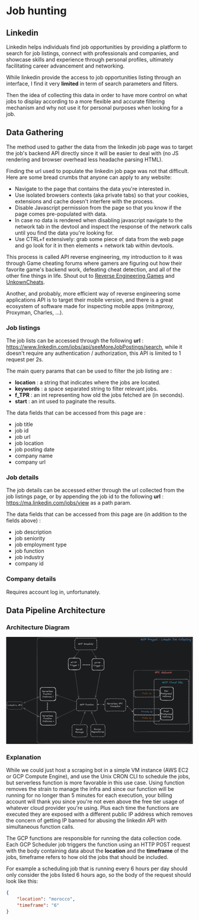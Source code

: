 # Job hunting

## Linkedin

Linkedin helps individuals find job opportunities by providing a platform to search for job listings, connect with professionals and companies, and showcase skills and experience through personal profiles, ultimately facilitating career advancement and networking.

While linkedin provide the access to job opportunities listing through an interface, I find it very **limited** in term of search parameters and filters.

Then the idea of collecting this data in order to have more control on what jobs to display according to a more flexible and accurate filtering mechanism and why not use it for personal purposes when looking for a job.

## Data Gathering

The method used to gather the data from the linkedin job page was to target the job's backend API directly since it will be easier to deal with (no JS rendering and browser overhead less headache parsing HTML).

Finding the url used to populate the linkedin job page was not that difficult. Here are some bread crumbs that anyone can apply to any website:

- Navigate to the page that contains the data you're interested in.
- Use isolated browsers contexts (aka private tabs) so that your cookies, extensions and cache doesn't interfere with the process.
- Disable Javascript permission from the page so that you know if the page comes pre-populated with data.
- In case no data is rendered when disabling javascript navigate to the network tab in the devtool and inspect the response of the network calls until you find the data you're looking for.
- Use CTRL+f extensively: grab some piece of data from the web page and go look for it in then elements + network tab within devtools.

This process is called API reverse engineering, my introduction to it was through Game cheating forums where gamers are figuring out how their favorite game's backend work, defeating cheat detection, and all of the other fine things in life. Shout out to [Reverse Engineering Games](https://www.reddit.com/r/REGames/) and [UnkownCheats](https://www.unknowncheats.me/forum/index.php).

Another, and probably, more efficient way of reverse engineering some applications API is to target their mobile version, and there is a great ecosystem of software made for inspecting mobile apps (mitmproxy, Proxyman, Charles, ...).

### Job listings

The job lists can be accessed through the following **url** : https://www.linkedin.com/jobs/api/seeMoreJobPostings/search, while it doesn't require any authentication / authorization, this API is limited to 1 request per 2s.

The main query params that can be used to filter the job listing are :

- **location** : a string that indicates where the jobs are located.
- **keywords** : a space separated string to filter relevant jobs.
- **f_TPR** : an int representing how old the jobs fetched are (in seconds).
- **start** : an int used to paginate the results.

The data fields that can be accessed from this page are :

- job title
- job id
- job url
- job location
- job posting date
- company name
- company url

### Job details

The job details can be accessed either through the url collected from the job listings page, or by appending the job id to the following **url** : https://ma.linkedin.com/jobs/view as a path param.

The data fields that can be accessed from this page are (in addition to the fields above) :

- job description
- job seniority
- job employment type
- job function
- job industry
- company id

### Company details

Requires account log in, unfortunately.

## Data Pipeline Architecture

### Architecture Diagram

![architecture image](/Linkedin_serverless_archi.png "architecture")

### Explanation

While we could just host a scraping bot in a simple VM instance (AWS EC2 or GCP Compute Engine), and use the Unix CRON CLI to schedule the jobs, but serverless function is more favorable in this use case. Using function removes the strain to manage the infra and since our function will be running for no longer than 5 minutes for each execution, your billing account will thank you since you're not even above the free tier usage of whatever cloud provider you're using. Plus each time the functions are executed they are exposed with a different public IP address which removes the concern of getting IP banned for abusing the linkedin API with simultaneous function calls.

The GCP functions are responsible for running the data collection code. Each GCP Scheduler job triggers the function using an HTTP POST request with the body containing data about the **location** and the **timeframe** of the jobs, timeframe refers to how old the jobs that should be included.

For example a scheduling job that is running every 6 hours per day should only consider the jobs listed 6 hours ago, so the body of the request should look like this:

```json
{
    "location": "morocco",
    "timeframe": "6"
}
```
